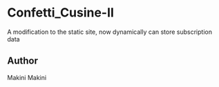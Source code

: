 # Confetti_Cusine-II
A modification to the static site, now dynamically can store subscription data
## Author

Makini Makini
